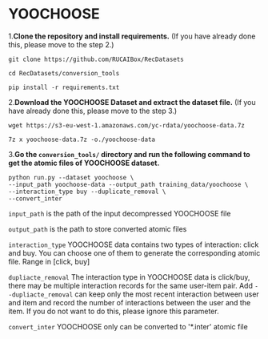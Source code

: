 # YOOCHOOSE

1.**Clone the repository and install requirements.** 
(If you have already done this, please move to the step 2.)

```
git clone https://github.com/RUCAIBox/RecDatasets

cd RecDatasets/conversion_tools

pip install -r requirements.txt
```

2.**Download the YOOCHOOSE Dataset and extract the dataset file.**
(If you have already done this, please move to the step 3.)

```
wget https://s3-eu-west-1.amazonaws.com/yc-rdata/yoochoose-data.7z

7z x yoochoose-data.7z -o./yoochoose-data
```

3.**Go the ``conversion_tools/`` directory 
and run the following command to get the atomic files of YOOCHOOSE dataset.**

```
python run.py --dataset yoochoose \
--input_path yoochoose-data --output_path training_data/yoochoose \
--interaction_type buy --duplicate_removal \
--convert_inter
```

`input_path` is the path of the input decompressed YOOCHOOSE file

`output_path` is the path to store converted atomic files

`interaction_type` YOOCHOOSE data contains two types of interaction: click and buy.
You can choose one of them to generate the corresponding atomic file. Range in [click, buy]

 `dupliacte_removal` The interaction type in YOOCHOOSE data is click/buy, 
 there may be multiple interaction records for the same user-item pair. Add `--dupliacte_removal` can 
 keep only the most recent interaction between user and item and 
 record the number of interactions between the user and the item. 
 If you do not want to do this, please ignore this parameter.

 `convert_inter` YOOCHOOSE only can be converted to '*.inter' atomic file
